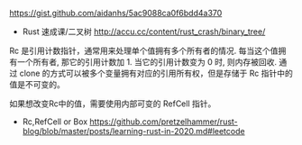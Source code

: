
https://gist.github.com/aidanhs/5ac9088ca0f6bdd4a370

- Rust 速成课/二叉树
http://accu.cc/content/rust_crash/binary_tree/

Rc 是引用计数指针，通常用来处理单个值拥有多个所有者的情况. 每当这个值拥有一个所有者, 那它的引用计数加 1. 当它的引用计数变为 0 时, 则内存被回收. 通过 clone 的方式可以被多个变量拥有对应的引用所有权，但是存储于 Rc 指针中的值是不可变的。

如果想改变Rc中的值，需要使用内部可变的 RefCell 指针。


- Rc,RefCell or Box
https://github.com/pretzelhammer/rust-blog/blob/master/posts/learning-rust-in-2020.md#leetcode

